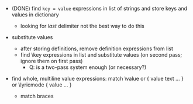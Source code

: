 - (DONE) find `key = value` expressions in list of strings and store keys and
  values in dictionary
    - looking for *last* delimiter not the best way to do this
- substitute values
    - after storing definitions, remove definition expressions from list
    - find \key expressions in list and substitute values (on second pass;
      ignore them on first pass)
        - Q: is a two-pass system enough (or necessary?) 

- find whole, multiline value expressions: match \value or { value text ... }
  or \lyricmode { value ... }
    - match braces 

